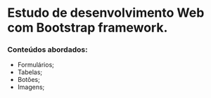 # Estudo de desenvolvimento Web com Bootstrap framework.

### Conteúdos abordados:
- Formulários;
- Tabelas;
- Botões;
- Imagens;
